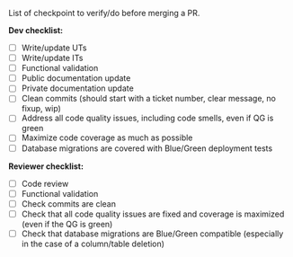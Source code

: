 List of checkpoint to verify/do before merging a PR.

**Dev checklist:**

* [ ] Write/update UTs
* [ ] Write/update ITs
* [ ] Functional validation
* [ ] Public documentation update
* [ ] Private documentation update
* [ ] Clean commits (should start with a ticket number, clear message, no fixup, wip)
* [ ] Address all code quality issues, including code smells, even if QG is green
* [ ] Maximize code coverage as much as possible
* [ ] Database migrations are covered with Blue/Green deployment tests

**Reviewer checklist:**

* [ ] Code review
* [ ] Functional validation
* [ ] Check commits are clean
* [ ] Check that all code quality issues are fixed and coverage is maximized (even if the QG is green)
* [ ] Check that database migrations are Blue/Green compatible (especially in the case of a column/table deletion)
